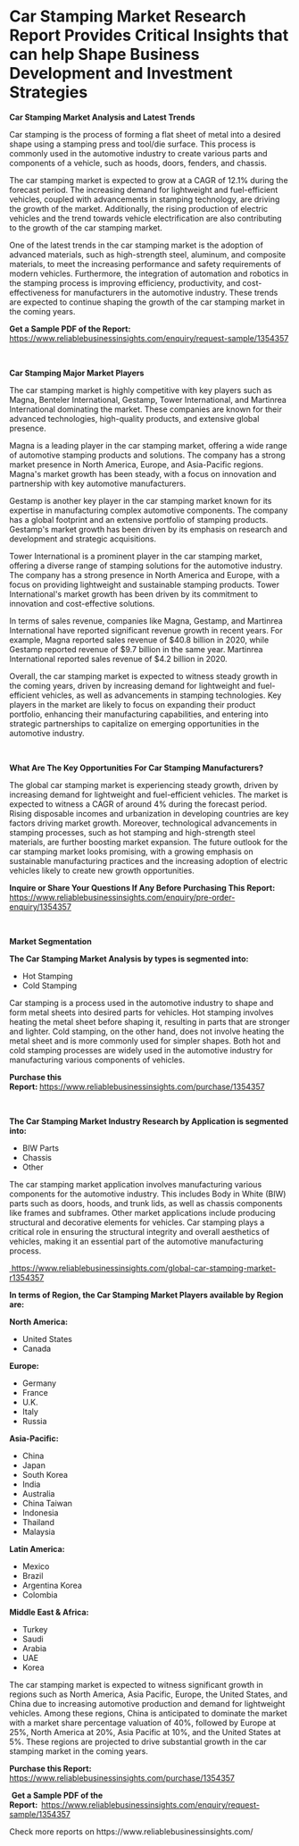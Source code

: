 <p><h1>Car Stamping Market Research Report Provides Critical Insights that can help Shape Business Development and Investment Strategies</h1></p><p><strong>Car Stamping Market Analysis and Latest Trends</strong></p>
<p><p>Car stamping is the process of forming a flat sheet of metal into a desired shape using a stamping press and tool/die surface. This process is commonly used in the automotive industry to create various parts and components of a vehicle, such as hoods, doors, fenders, and chassis.</p><p>The car stamping market is expected to grow at a CAGR of 12.1% during the forecast period. The increasing demand for lightweight and fuel-efficient vehicles, coupled with advancements in stamping technology, are driving the growth of the market. Additionally, the rising production of electric vehicles and the trend towards vehicle electrification are also contributing to the growth of the car stamping market.</p><p>One of the latest trends in the car stamping market is the adoption of advanced materials, such as high-strength steel, aluminum, and composite materials, to meet the increasing performance and safety requirements of modern vehicles. Furthermore, the integration of automation and robotics in the stamping process is improving efficiency, productivity, and cost-effectiveness for manufacturers in the automotive industry. These trends are expected to continue shaping the growth of the car stamping market in the coming years.</p></p>
<p><strong>Get a Sample PDF of the Report:&nbsp;</strong> <a href="https://www.reliablebusinessinsights.com/enquiry/request-sample/1354357">https://www.reliablebusinessinsights.com/enquiry/request-sample/1354357</a></p>
<p>&nbsp;</p>
<p><strong>Car Stamping Major Market Players</strong></p>
<p><p>The car stamping market is highly competitive with key players such as Magna, Benteler International, Gestamp, Tower International, and Martinrea International dominating the market. These companies are known for their advanced technologies, high-quality products, and extensive global presence.</p><p>Magna is a leading player in the car stamping market, offering a wide range of automotive stamping products and solutions. The company has a strong market presence in North America, Europe, and Asia-Pacific regions. Magna's market growth has been steady, with a focus on innovation and partnership with key automotive manufacturers.</p><p>Gestamp is another key player in the car stamping market known for its expertise in manufacturing complex automotive components. The company has a global footprint and an extensive portfolio of stamping products. Gestamp's market growth has been driven by its emphasis on research and development and strategic acquisitions.</p><p>Tower International is a prominent player in the car stamping market, offering a diverse range of stamping solutions for the automotive industry. The company has a strong presence in North America and Europe, with a focus on providing lightweight and sustainable stamping products. Tower International's market growth has been driven by its commitment to innovation and cost-effective solutions.</p><p>In terms of sales revenue, companies like Magna, Gestamp, and Martinrea International have reported significant revenue growth in recent years. For example, Magna reported sales revenue of $40.8 billion in 2020, while Gestamp reported revenue of $9.7 billion in the same year. Martinrea International reported sales revenue of $4.2 billion in 2020.</p><p>Overall, the car stamping market is expected to witness steady growth in the coming years, driven by increasing demand for lightweight and fuel-efficient vehicles, as well as advancements in stamping technologies. Key players in the market are likely to focus on expanding their product portfolio, enhancing their manufacturing capabilities, and entering into strategic partnerships to capitalize on emerging opportunities in the automotive industry.</p></p>
<p>&nbsp;</p>
<p><strong>What Are The Key Opportunities For Car Stamping Manufacturers?</strong></p>
<p><p>The global car stamping market is experiencing steady growth, driven by increasing demand for lightweight and fuel-efficient vehicles. The market is expected to witness a CAGR of around 4% during the forecast period. Rising disposable incomes and urbanization in developing countries are key factors driving market growth. Moreover, technological advancements in stamping processes, such as hot stamping and high-strength steel materials, are further boosting market expansion. The future outlook for the car stamping market looks promising, with a growing emphasis on sustainable manufacturing practices and the increasing adoption of electric vehicles likely to create new growth opportunities.</p></p>
<p><strong>Inquire or Share Your Questions If Any Before Purchasing This Report:</strong> <a href="https://www.reliablebusinessinsights.com/enquiry/pre-order-enquiry/1354357">https://www.reliablebusinessinsights.com/enquiry/pre-order-enquiry/1354357</a></p>
<p>&nbsp;</p>
<p><strong>Market Segmentation</strong></p>
<p><strong>The Car Stamping Market Analysis by types is segmented into:</strong></p>
<p><ul><li>Hot Stamping</li><li>Cold Stamping</li></ul></p>
<p><p>Car stamping is a process used in the automotive industry to shape and form metal sheets into desired parts for vehicles. Hot stamping involves heating the metal sheet before shaping it, resulting in parts that are stronger and lighter. Cold stamping, on the other hand, does not involve heating the metal sheet and is more commonly used for simpler shapes. Both hot and cold stamping processes are widely used in the automotive industry for manufacturing various components of vehicles.</p></p>
<p><strong>Purchase this Report:&nbsp;</strong><a href="https://www.reliablebusinessinsights.com/purchase/1354357">https://www.reliablebusinessinsights.com/purchase/1354357</a></p>
<p>&nbsp;</p>
<p><strong>The Car Stamping Market Industry Research by Application is segmented into:</strong></p>
<p><ul><li>BIW Parts</li><li>Chassis</li><li>Other</li></ul></p>
<p><p>The car stamping market application involves manufacturing various components for the automotive industry. This includes Body in White (BIW) parts such as doors, hoods, and trunk lids, as well as chassis components like frames and subframes. Other market applications include producing structural and decorative elements for vehicles. Car stamping plays a critical role in ensuring the structural integrity and overall aesthetics of vehicles, making it an essential part of the automotive manufacturing process.</p></p>
<p><a href="https://www.reliablebusinessinsights.com/global-car-stamping-market-r1354357">&nbsp;https://www.reliablebusinessinsights.com/global-car-stamping-market-r1354357</a></p>
<p><strong>In terms of Region, the Car Stamping Market Players available by Region are:</strong></p>
<p>
    <p> <strong> North America: </strong>
        <ul>
            <li>United States</li>
            <li>Canada</li>
        </ul>
        </p> 
    <p> <strong> Europe: </strong>
        <ul>
            <li>Germany</li>
            <li>France</li>
            <li>U.K.</li>
            <li>Italy</li>
            <li>Russia</li>
        </ul>
        </p> 
    <p> <strong> Asia-Pacific: </strong>
        <ul>
            <li>China</li>
            <li>Japan</li>
            <li>South Korea</li>
            <li>India</li>
            <li>Australia</li>
            <li>China Taiwan</li>
            <li>Indonesia</li>
            <li>Thailand</li>
            <li>Malaysia</li>
        </ul>
        </p> 
    <p> <strong> Latin America: </strong>
        <ul>
            <li>Mexico</li>
            <li>Brazil</li>
            <li>Argentina Korea</li>
            <li>Colombia</li>
        </ul>
        </p> 
    <p> <strong> Middle East & Africa: </strong>
        <ul>
            <li>Turkey</li>
            <li>Saudi</li>
            <li>Arabia</li>
            <li>UAE</li>
            <li>Korea</li>
        </ul>
    </p>
    </p>
<p><p>The car stamping market is expected to witness significant growth in regions such as North America, Asia Pacific, Europe, the United States, and China due to increasing automotive production and demand for lightweight vehicles. Among these regions, China is anticipated to dominate the market with a market share percentage valuation of 40%, followed by Europe at 25%, North America at 20%, Asia Pacific at 10%, and the United States at 5%. These regions are projected to drive substantial growth in the car stamping market in the coming years.</p></p>
<p><strong>Purchase this Report: </strong><a href="https://www.reliablebusinessinsights.com/purchase/1354357">https://www.reliablebusinessinsights.com/purchase/1354357</a></p>
<p>&nbsp;<strong>Get a Sample PDF of the Report:&nbsp;&nbsp;</strong><a href="https://www.reliablebusinessinsights.com/enquiry/request-sample/1354357">https://www.reliablebusinessinsights.com/enquiry/request-sample/1354357</a></p>
<p><strong></strong></p>
<p>Check more reports on https://www.reliablebusinessinsights.com/</p>